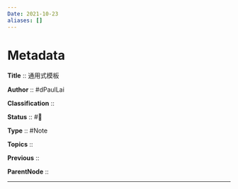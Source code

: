 ```yaml
---
Date: 2021-10-23
aliases: []
---
```


# Metadata

**Title** :: 通用式模板

**Author** :: #dPaulLai

**Classification** ::

**Status** :: #🌱

**Type** :: #Note

**Topics** ::

**Previous** ::

**ParentNode** ::

---

